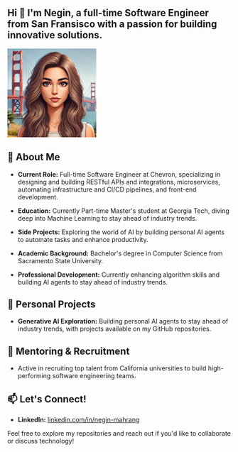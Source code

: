 ## Hi 👋 I'm Negin, a full-time Software Engineer from San Fransisco with a passion for building innovative solutions.

<!--
**neginmhg/neginmhg** is a ✨ _special_ ✨ repository because its `README.md` (this file) appears on your GitHub profile.

Here are some ideas to get you started:

- 🔭 I’m currently working on ...
- 🌱 I’m currently learning ...
- 👯 I’m looking to collaborate on ...
- 🤔 I’m looking for help with ...
- 💬 Ask me about ...
- 📫 How to reach me: ...
- 😄 Pronouns: ...
- ⚡ Fun fact: ...
-->
<img src="me.png" alt="Alt text" width="200" />


## 🚀 About Me

- **Current Role:** Full-time Software Engineer at Chevron, specializing in designing and building RESTful APIs and integrations, microservices, automating infrastructure and CI/CD pipelines, and front-end development.

- **Education:** Currently Part-time Master's student at Georgia Tech, diving deep into Machine Learning to stay ahead of industry trends.

- **Side Projects:** Exploring the world of AI by building personal AI agents to automate tasks and enhance productivity.

- **Academic Background:** Bachelor's degree in Computer Science from Sacramento State University.

- **Professional Development:** Currently enhancing algorithm skills and building AI agents to stay ahead of industry trends.

## 🌱 Personal Projects

- **Generative AI Exploration:** Building personal AI agents to stay ahead of industry trends, with projects available on my GitHub repositories.

## 🤝 Mentoring & Recruitment

- Active in recruiting top talent from California universities to build high-performing software engineering teams.

## 📫 Let's Connect!

- **LinkedIn:** [linkedin.com/in/negin-mahrang](https://www.linkedin.com/in/negin-mahrang/)

Feel free to explore my repositories and reach out if you'd like to collaborate or discuss technology! 
